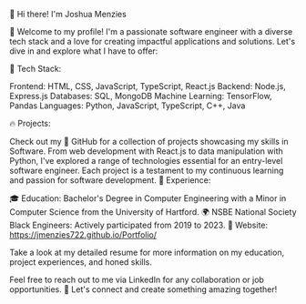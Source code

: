 👋 Hi there! I'm Joshua Menzies

🌟 Welcome to my profile! I'm a passionate software engineer with a diverse tech stack and a love for creating impactful applications and solutions. Let's dive in and explore what I have to offer:

🚀 Tech Stack:

Frontend: HTML, CSS, JavaScript, TypeScript, React.js
Backend: Node.js, Express.js
Databases: SQL, MongoDB
Machine Learning: TensorFlow, Pandas
Languages: Python, JavaScript, TypeScript, C++, Java

🔥 Projects:

Check out my 🔗 GitHub for a collection of projects showcasing my skills in Software. From web development with React.js to data manipulation with Python, I've explored a range of technologies essential for an entry-level software engineer. Each project is a testament to my continuous learning and passion for software development.
💼 Experience:

🎓 Education: Bachelor's Degree in Computer Engineering with a Minor in Computer Science from the University of Hartford.
🌍 NSBE National Society Black Engineers: Actively participated from 2019 to 2023.
📄 Website: https://jmenzies722.github.io/Portfolio/ 

Take a look at my detailed resume for more information on my education, project experiences, and honed skills.

Feel free to reach out to me via LinkedIn for any collaboration or job opportunities.
🚀 Let's connect and create something amazing together!

